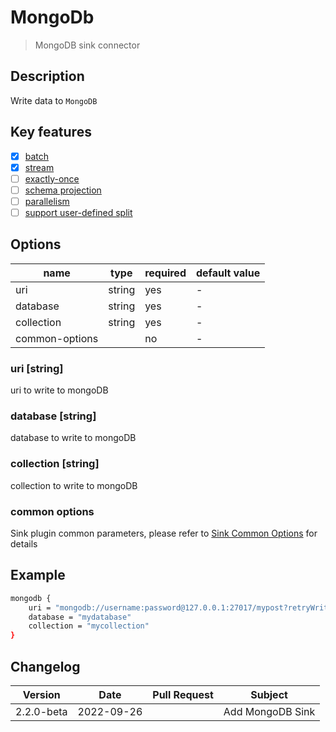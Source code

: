 # MongoDb

> MongoDB sink connector

## Description

Write data to `MongoDB`

## Key features

- [x] [batch](../../concept/connector-v2-features.md)
- [x] [stream](../../concept/connector-v2-features.md)
- [ ] [exactly-once](../../concept/connector-v2-features.md)
- [ ] [schema projection](../../concept/connector-v2-features.md)
- [ ] [parallelism](../../concept/connector-v2-features.md)
- [ ] [support user-defined split](../../concept/connector-v2-features.md)

## Options

| name           | type   | required | default value |
|--------------- | ------ |----------| ------------- |
| uri            | string | yes      | -             |
| database       | string | yes      | -             |
| collection     | string | yes      | -             |
| common-options |        | no       | -             |

### uri [string]

uri to write to mongoDB

### database [string]

database to write to mongoDB

### collection [string]

collection to write to mongoDB

### common options

Sink plugin common parameters, please refer to [Sink Common Options](common-options.md) for details

## Example

```bash
mongodb {
    uri = "mongodb://username:password@127.0.0.1:27017/mypost?retryWrites=true&writeConcern=majority"
    database = "mydatabase"
    collection = "mycollection"
}
```

## Changelog

| Version    | Date       | Pull Request  | Subject              |
|------------|------------|---------------|----------------------|
| 2.2.0-beta | 2022-09-26 |               | Add MongoDB Sink     |
